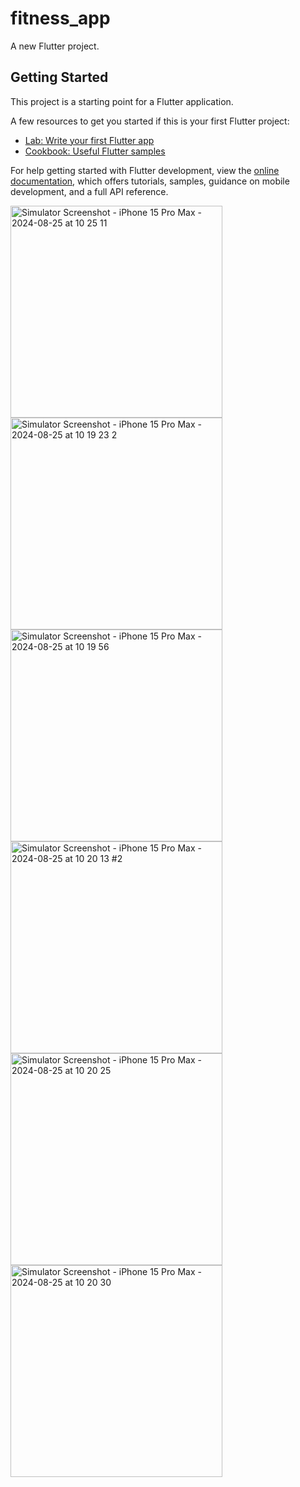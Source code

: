 # fitness_app

A new Flutter project.

## Getting Started

This project is a starting point for a Flutter application.

A few resources to get you started if this is your first Flutter project:

- [Lab: Write your first Flutter app](https://docs.flutter.dev/get-started/codelab)
- [Cookbook: Useful Flutter samples](https://docs.flutter.dev/cookbook)

For help getting started with Flutter development, view the
[online documentation](https://docs.flutter.dev/), which offers tutorials,
samples, guidance on mobile development, and a full API reference.

<img width="339" alt="Simulator Screenshot - iPhone 15 Pro Max - 2024-08-25 at 10 25 11" src="https://github.com/user-attachments/assets/32f69ba1-bdea-455f-a88b-cf66d4da720a">
<img width="339" alt="Simulator Screenshot - iPhone 15 Pro Max - 2024-08-25 at 10 19 23 2" src="https://github.com/user-attachments/assets/f920e6eb-84c3-4409-83c6-e036540df396">
<img width="339" alt="Simulator Screenshot - iPhone 15 Pro Max - 2024-08-25 at 10 19 56" src="https://github.com/user-attachments/assets/eda0a2ea-0e2e-46df-9c64-e69b863f9865">
<img width="339" alt="Simulator Screenshot - iPhone 15 Pro Max - 2024-08-25 at 10 20 13 #2" src="https://github.com/user-attachments/assets/f2509b87-75fe-4f55-862a-2c0eda114adb">
<img width="339" alt="Simulator Screenshot - iPhone 15 Pro Max - 2024-08-25 at 10 20 25" src="https://github.com/user-attachments/assets/865e2fd4-b354-40d9-851c-e88116614ebd">
<img width="339" alt="Simulator Screenshot - iPhone 15 Pro Max - 2024-08-25 at 10 20 30" src="https://github.com/user-attachments/assets/d93ad049-e95f-462a-a9a1-39cff1eeb619">

